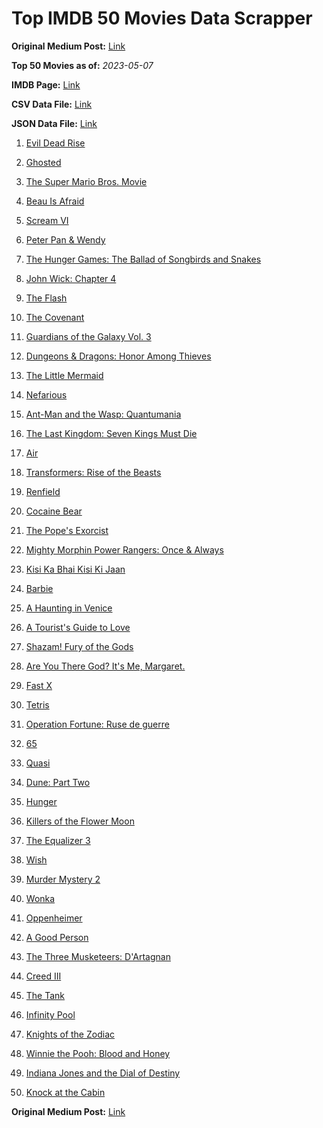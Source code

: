 # Top IMDB 50 Movies Data Scrapper

**Original Medium Post:** [Link](https://medium.com/@nishantsahoo/which-movie-should-i-watch-5c83a3c0f5b1) 

**Top 50 Movies as of:** _2023-05-07_

**IMDB Page:** [Link](http://www.imdb.com/search/title?release_date=2023,2023&title_type=feature)

**CSV Data File:** [Link](/Data/data.csv)

**JSON Data File:** [Link](/Data/data.json)

1. [Evil Dead Rise](https://www.imdb.com/title/tt13345606/?ref_=adv_li_tt)

2. [Ghosted](https://www.imdb.com/title/tt15326988/?ref_=adv_li_tt)

3. [The Super Mario Bros. Movie](https://www.imdb.com/title/tt6718170/?ref_=adv_li_tt)

4. [Beau Is Afraid](https://www.imdb.com/title/tt13521006/?ref_=adv_li_tt)

5. [Scream VI](https://www.imdb.com/title/tt17663992/?ref_=adv_li_tt)

6. [Peter Pan & Wendy](https://www.imdb.com/title/tt5635026/?ref_=adv_li_tt)

7. [The Hunger Games: The Ballad of Songbirds and Snakes](https://www.imdb.com/title/tt10545296/?ref_=adv_li_tt)

8. [John Wick: Chapter 4](https://www.imdb.com/title/tt10366206/?ref_=adv_li_tt)

9. [The Flash](https://www.imdb.com/title/tt0439572/?ref_=adv_li_tt)

10. [The Covenant](https://www.imdb.com/title/tt4873118/?ref_=adv_li_tt)

11. [Guardians of the Galaxy Vol. 3](https://www.imdb.com/title/tt6791350/?ref_=adv_li_tt)

12. [Dungeons & Dragons: Honor Among Thieves](https://www.imdb.com/title/tt2906216/?ref_=adv_li_tt)

13. [The Little Mermaid](https://www.imdb.com/title/tt5971474/?ref_=adv_li_tt)

14. [Nefarious](https://www.imdb.com/title/tt14537248/?ref_=adv_li_tt)

15. [Ant-Man and the Wasp: Quantumania](https://www.imdb.com/title/tt10954600/?ref_=adv_li_tt)

16. [The Last Kingdom: Seven Kings Must Die](https://www.imdb.com/title/tt15767808/?ref_=adv_li_tt)

17. [Air](https://www.imdb.com/title/tt16419074/?ref_=adv_li_tt)

18. [Transformers: Rise of the Beasts](https://www.imdb.com/title/tt5090568/?ref_=adv_li_tt)

19. [Renfield](https://www.imdb.com/title/tt11358390/?ref_=adv_li_tt)

20. [Cocaine Bear](https://www.imdb.com/title/tt14209916/?ref_=adv_li_tt)

21. [The Pope's Exorcist](https://www.imdb.com/title/tt13375076/?ref_=adv_li_tt)

22. [Mighty Morphin Power Rangers: Once & Always](https://www.imdb.com/title/tt23219684/?ref_=adv_li_tt)

23. [Kisi Ka Bhai Kisi Ki Jaan](https://www.imdb.com/title/tt3679040/?ref_=adv_li_tt)

24. [Barbie](https://www.imdb.com/title/tt1517268/?ref_=adv_li_tt)

25. [A Haunting in Venice](https://www.imdb.com/title/tt22687790/?ref_=adv_li_tt)

26. [A Tourist's Guide to Love](https://www.imdb.com/title/tt20115096/?ref_=adv_li_tt)

27. [Shazam! Fury of the Gods](https://www.imdb.com/title/tt10151854/?ref_=adv_li_tt)

28. [Are You There God? It's Me, Margaret.](https://www.imdb.com/title/tt9185206/?ref_=adv_li_tt)

29. [Fast X](https://www.imdb.com/title/tt5433140/?ref_=adv_li_tt)

30. [Tetris](https://www.imdb.com/title/tt12758060/?ref_=adv_li_tt)

31. [Operation Fortune: Ruse de guerre](https://www.imdb.com/title/tt7985704/?ref_=adv_li_tt)

32. [65](https://www.imdb.com/title/tt12261776/?ref_=adv_li_tt)

33. [Quasi](https://www.imdb.com/title/tt1609497/?ref_=adv_li_tt)

34. [Dune: Part Two](https://www.imdb.com/title/tt15239678/?ref_=adv_li_tt)

35. [Hunger](https://www.imdb.com/title/tt22695402/?ref_=adv_li_tt)

36. [Killers of the Flower Moon](https://www.imdb.com/title/tt5537002/?ref_=adv_li_tt)

37. [The Equalizer 3](https://www.imdb.com/title/tt17024450/?ref_=adv_li_tt)

38. [Wish](https://www.imdb.com/title/tt11304740/?ref_=adv_li_tt)

39. [Murder Mystery 2](https://www.imdb.com/title/tt15255288/?ref_=adv_li_tt)

40. [Wonka](https://www.imdb.com/title/tt6166392/?ref_=adv_li_tt)

41. [Oppenheimer](https://www.imdb.com/title/tt15398776/?ref_=adv_li_tt)

42. [A Good Person](https://www.imdb.com/title/tt14153080/?ref_=adv_li_tt)

43. [The Three Musketeers: D'Artagnan](https://www.imdb.com/title/tt12672536/?ref_=adv_li_tt)

44. [Creed III](https://www.imdb.com/title/tt11145118/?ref_=adv_li_tt)

45. [The Tank](https://www.imdb.com/title/tt14687418/?ref_=adv_li_tt)

46. [Infinity Pool](https://www.imdb.com/title/tt10365998/?ref_=adv_li_tt)

47. [Knights of the Zodiac](https://www.imdb.com/title/tt6528290/?ref_=adv_li_tt)

48. [Winnie the Pooh: Blood and Honey](https://www.imdb.com/title/tt19623240/?ref_=adv_li_tt)

49. [Indiana Jones and the Dial of Destiny](https://www.imdb.com/title/tt1462764/?ref_=adv_li_tt)

50. [Knock at the Cabin](https://www.imdb.com/title/tt15679400/?ref_=adv_li_tt)

**Original Medium Post:** [Link](https://medium.com/@nishantsahoo/which-movie-should-i-watch-5c83a3c0f5b1) 
